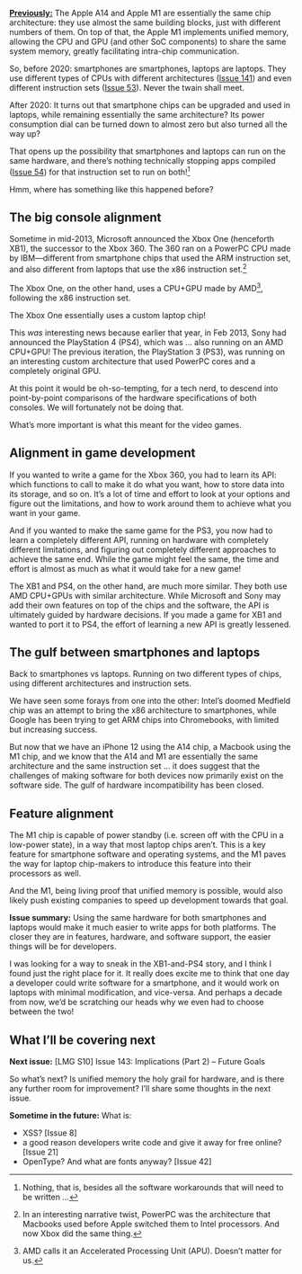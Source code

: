 [**Previously:**](https://buttondown.email/laymansguide/archive/) The Apple A14 and Apple M1 are essentially the same chip architecture: they use almost the same building blocks, just with different numbers of them. On top of that, the Apple M1 implements unified memory, allowing the CPU and GPU (and other SoC components) to share the same system memory, greatly facilitating intra-chip communication.

So, before 2020: smartphones are smartphones, laptops are laptops. They use different types of CPUs with different architectures ([Issue 141](https://buttondown.email/laymansguide/archive/lmg-s11-issue-141-the-apple-a14-and-m1/)) and even different instruction sets ([Issue 53](https://buttondown.email/laymansguide/archive/lmg-s5-issue-53-the-cpu-is-an-instruction-obeying/)). Never the twain shall meet.

After 2020: It turns out that smartphone chips can be upgraded and used in laptops, while remaining essentially the same architecture? Its power consumption dial can be turned down to almost zero but also turned all the way up?

That opens up the possibility that smartphones and laptops can run on the same hardware, and there’s nothing technically stopping apps compiled ([Issue 54](https://buttondown.email/laymansguide/archive/lmg-s5-issue-54-compiling-programming-code-into/)) for that instruction set to run on both![^1]

[^1]: Nothing, that is, besides all the software workarounds that will need to be written ...

Hmm, where has something like this happened before?

## The big console alignment

Sometime in mid-2013, Microsoft announced the Xbox One (henceforth XB1), the successor to the Xbox 360. The 360 ran on a PowerPC CPU made by IBM—different from smartphone chips that used the ARM instruction set, and also different from laptops that use the x86 instruction set.[^2]

[^2]: In an interesting narrative twist, PowerPC was the architecture that Macbooks used before Apple switched them to Intel processors. And now Xbox did the same thing.

The Xbox One, on the other hand, uses a CPU+GPU made by AMD[^3], following the x86 instruction set.

[^3]: AMD calls it an Accelerated Processing Unit (APU). Doesn’t matter for us.

The Xbox One essentially uses a custom laptop chip!

This *was* interesting news because earlier that year, in Feb 2013, Sony had announced the PlayStation 4 (PS4), which was ... also running on an AMD CPU+GPU! The previous iteration, the PlayStation 3 (PS3), was running on an interesting custom architecture that used PowerPC cores and a completely original GPU.

At this point it would be oh-so-tempting, for a tech nerd, to descend into point-by-point comparisons of the hardware specifications of both consoles. We will fortunately not be doing that.

What’s more important is what this meant for the video games.

## Alignment in game development

If you wanted to write a game for the Xbox 360, you had to learn its API: which functions to call to make it do what you want, how to store data into its storage, and so on. It’s a lot of time and effort to look at your options and figure out the limitations, and how to work around them to achieve what you want in your game.

And if you wanted to make the same game for the PS3, you now had to learn a completely different API, running on hardware with completely different limitations, and figuring out completely different approaches to achieve the same end. While the game might feel the same, the time and effort is almost as much as what it would take for a new game!

The XB1 and PS4, on the other hand, are much more similar. They both use AMD CPU+GPUs with similar architecture. While Microsoft and Sony may add their own features on top of the chips and the software, the API is ultimately guided by hardware decisions. If you made a game for XB1 and wanted to port it to PS4, the effort of learning a new API is greatly lessened.

## The gulf between smartphones and laptops

Back to smartphones vs laptops. Running on two different types of chips, using different architectures and instruction sets.

We have seen some forays from one into the other: Intel’s doomed Medfield chip was an attempt to bring the x86 architecture to smartphones, while Google has been trying to get ARM chips into Chromebooks, with limited but increasing success.

But now that we have an iPhone 12 using the A14 chip, a Macbook using the M1 chip, and we know that the A14 and M1 are essentially the same architecture and the same instruction set … it does suggest that the challenges of making software for both devices now primarily exist on the software side. The gulf of hardware incompatibility has been closed.

## Feature alignment

The M1 chip is capable of power standby (i.e. screen off with the CPU in a low-power state), in a way that most laptop chips aren’t. This is a key feature for smartphone software and operating systems, and the M1 paves the way for laptop chip-makers to introduce this feature into their processors as well.

And the M1, being living proof that unified memory is possible, would also likely push existing companies to speed up development towards that goal.

**Issue summary:** Using the same hardware for both smartphones and laptops would make it much easier to write apps for both platforms. The closer they are in features, hardware, and software support, the easier things will be for developers.

I was looking for a way to sneak in the XB1-and-PS4 story, and I think I found just the right place for it. It really does excite me to think that one day a developer could write software for a smartphone, and it would work on laptops with minimal modification, and vice-versa. And perhaps a decade from now, we’d be scratching our heads why we even had to choose between the two!

## What I’ll be covering next

**Next issue:** [LMG S10] Issue 143: Implications (Part 2) – Future Goals

So what’s next? Is unified memory the holy grail for hardware, and is there any further room for improvement? I’ll share some thoughts in the next issue.

**Sometime in the future:** What is:

- XSS? [Issue 8]
- a good reason developers write code and give it away for free online? [Issue 21]
- OpenType? And what are fonts anyway? [Issue 42]
